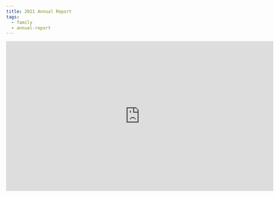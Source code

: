 ```yaml
---
title: 2021 Annual Report
tags: 
  - family
  - annual-report
---
```


<iframe width="730" height="410" src="https://www.youtube.com/embed/Nw5GVLbZzs0" title="YouTube video player" frameborder="0" allow="accelerometer; autoplay; clipboard-write; encrypted-media; gyroscope; picture-in-picture" allowfullscreen></iframe>
